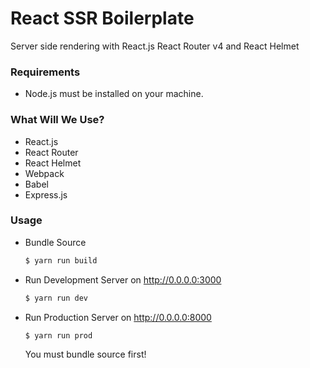 # React SSR Boilerplate
Server side rendering with React.js React Router v4 and React Helmet 

### Requirements
- Node.js must be installed on your machine. 


### What Will We Use?
- React.js
- React Router
- React Helmet
- Webpack
- Babel
- Express.js

### Usage
- Bundle Source
    ```sh
    $ yarn run build
    ```
    
- Run Development Server on http://0.0.0.0:3000
    ```sh
    $ yarn run dev
    ```
    
- Run Production Server on http://0.0.0.0:8000
    ```sh
    $ yarn run prod
    ```
    You must bundle source first!
    
